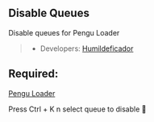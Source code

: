 ## Disable Queues
Disable queues for Pengu Loader


> - Developers: [Humildeficador](https://github.com/Humildeficador)

## Required:
[Pengu Loader](https://github.com/PenguLoader/PenguLoader/releases)


Press Ctrl + K n select queue to disable 🥰
